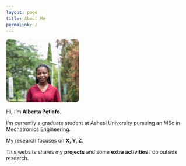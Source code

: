 ```yaml
---
layout: page
title: About Me
permalink: /
---
```

 <img src="/assets/Profile.jpeg" alt="Profile Picture" width="200" style="border-radius:10px;"> 


Hi, I’m **Alberta Petiafo**.  

I’m currently a graduate student at Ashesi University pursuing an MSc in Mechatronics Engineering.  

My research focuses on **X, Y, Z**.  

This website shares my **projects** and some **extra activities** I do outside research.







